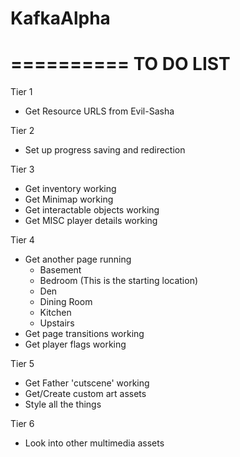 # KafkaAlpha

==========
TO DO LIST
==========

Tier 1
 - Get Resource URLS from Evil-Sasha

Tier 2
 - Set up progress saving and redirection

Tier 3
 - Get inventory working
 - Get Minimap working
 - Get interactable objects working
 - Get MISC player details working

Tier 4
 - Get another page running
	* Basement
	* Bedroom (This is the starting location)
	* Den
	* Dining Room
	* Kitchen
	* Upstairs
 - Get page transitions working
 - Get player flags working

Tier 5
 - Get Father 'cutscene' working
 - Get/Create custom art assets
 - Style all the things

Tier 6
 - Look into other multimedia assets
